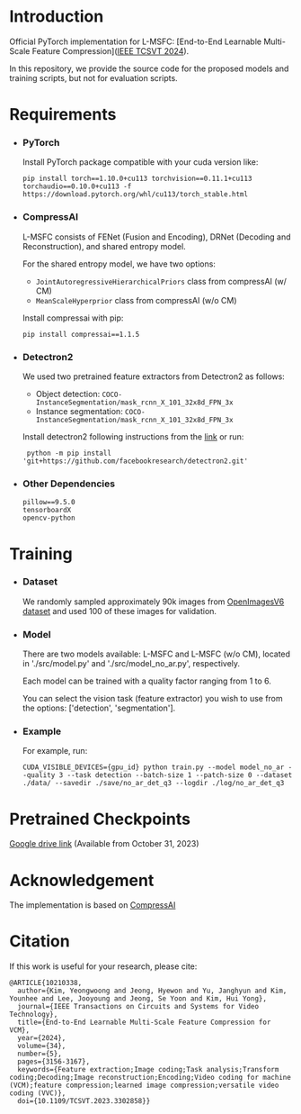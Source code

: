 # Introduction

Official PyTorch implementation for L-MSFC: [End-to-End Learnable Multi-Scale Feature Compression]([IEEE TCSVT 2024](https://ieeexplore.ieee.org/document/10210338/)).

In this repository, we provide the source code for the proposed models and training scripts, but not for evaluation scripts.

# Requirements

- ### PyTorch

  Install PyTorch package compatible with your cuda version like:

  ```
  pip install torch==1.10.0+cu113 torchvision==0.11.1+cu113 torchaudio==0.10.0+cu113 -f https://download.pytorch.org/whl/cu113/torch_stable.html
  ```

- ### CompressAI

  L-MSFC consists of FENet (Fusion and Encoding), DRNet (Decoding and Reconstruction), and shared entropy model.

  For the shared entropy model, we have two options:

  - `JointAutoregressiveHierarchicalPriors` class from compressAI (w/ CM)
  - `MeanScaleHyperprior` class from compressAI (w/o CM)

  Install compressai with pip:

  ```
  pip install compressai==1.1.5
  ```

- ### Detectron2

  We used two pretrained feature extractors from Detectron2 as follows:

  - Object detection: `COCO-InstanceSegmentation/mask_rcnn_X_101_32x8d_FPN_3x`
  - Instance segmentation: `COCO-InstanceSegmentation/mask_rcnn_X_101_32x8d_FPN_3x`

  Install detectron2 following instructions from the [link](https://github.com/facebookresearch/detectron2/releases/tag/v0.4) or run:

  ```
   python -m pip install 'git+https://github.com/facebookresearch/detectron2.git'
  ```

- ### Other Dependencies
  ```
  pillow==9.5.0
  tensorboardX
  opencv-python
  ```

# Training

- ### Dataset

  We randomly sampled approximately 90k images from [OpenImagesV6 dataset](https://storage.googleapis.com/openimages/web/index.html) and used 100 of these images for validation.

- ### Model

  There are two models available: L-MSFC and L-MSFC (w/o CM), located in './src/model.py' and './src/model_no_ar.py', respectively.

  Each model can be trained with a quality factor ranging from 1 to 6.

  You can select the vision task (feature extractor) you wish to use from the options: ['detection', 'segmentation'].

- ### Example
  For example, run:
  ```
  CUDA_VISIBLE_DEVICES={gpu_id} python train.py --model model_no_ar --quality 3 --task detection --batch-size 1 --patch-size 0 --dataset ./data/ --savedir ./save/no_ar_det_q3 --logdir ./log/no_ar_det_q3
  ```

# Pretrained Checkpoints

[Google drive link](https://drive.google.com/drive/folders/1I7gau7tfsneBlKDcCKQr5cVqp-cn9oKM?usp=sharing) (Available from October 31, 2023)

# Acknowledgement

The implementation is based on [CompressAI](https://github.com/InterDigitalInc/CompressAI)

# Citation

If this work is useful for your research, please cite:

```
@ARTICLE{10210338,
  author={Kim, Yeongwoong and Jeong, Hyewon and Yu, Janghyun and Kim, Younhee and Lee, Jooyoung and Jeong, Se Yoon and Kim, Hui Yong},
  journal={IEEE Transactions on Circuits and Systems for Video Technology}, 
  title={End-to-End Learnable Multi-Scale Feature Compression for VCM}, 
  year={2024},
  volume={34},
  number={5},
  pages={3156-3167},
  keywords={Feature extraction;Image coding;Task analysis;Transform coding;Decoding;Image reconstruction;Encoding;Video coding for machine (VCM);feature compression;learned image compression;versatile video coding (VVC)},
  doi={10.1109/TCSVT.2023.3302858}}
```

